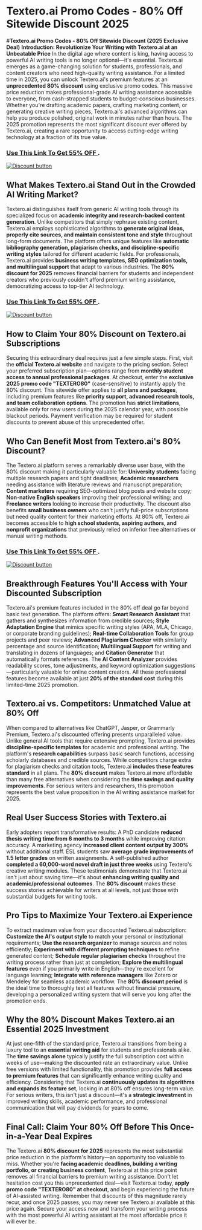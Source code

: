 # Textero.ai Promo Codes - 80% Off Sitewide Discount 2025
#**Textero.ai Promo Codes - 80% Off Sitewide Discount (2025 Exclusive Deal)**
**Introduction: Revolutionize Your Writing with Textero.ai at an Unbeatable Price**
In the digital age where content is king, having access to powerful AI writing tools is no longer optional—it's essential. Textero.ai emerges as a game-changing solution for students, professionals, and content creators who need high-quality writing assistance. For a limited time in 2025, you can unlock Textero.ai's premium features at an **unprecedented 80% discount** using exclusive promo codes. This massive price reduction makes professional-grade AI writing assistance accessible to everyone, from cash-strapped students to budget-conscious businesses. Whether you're drafting academic papers, crafting marketing content, or generating creative writing pieces, Textero.ai's advanced algorithms can help you produce polished, original work in minutes rather than hours. The 2025 promotion represents the most significant discount ever offered by Textero.ai, creating a rare opportunity to access cutting-edge writing technology at a fraction of its true value.  

### [Use This Link To Get 55% OFF ](https://textero.io/?ref=abdul).


[![Discount button](https://github.com/user-attachments/assets/e5cb2122-5258-4331-bbff-048ba1ae5555)](https://textero.io/?ref=abdul)

## **What Makes Textero.ai Stand Out in the Crowded AI Writing Market?**
Textero.ai distinguishes itself from generic AI writing tools through its specialized focus on **academic integrity and research-backed content generation**. Unlike competitors that simply rephrase existing content, Textero.ai employs sophisticated algorithms to **generate original ideas, properly cite sources, and maintain consistent tone and style** throughout long-form documents. The platform offers unique features like **automatic bibliography generation, plagiarism checks, and discipline-specific writing styles** tailored for different academic fields. For professionals, Textero.ai provides **business writing templates, SEO optimization tools, and multilingual support** that adapt to various industries. The **80% discount for 2025** removes financial barriers for students and independent creators who previously couldn't afford premium writing assistance, democratizing access to top-tier AI technology.



### [Use This Link To Get 55% OFF ](https://textero.io/?ref=abdul).


[![Discount button](https://github.com/user-attachments/assets/e5cb2122-5258-4331-bbff-048ba1ae5555)](https://textero.io/?ref=abdul)
## **How to Claim Your 80% Discount on Textero.ai Subscriptions**
Securing this extraordinary deal requires just a few simple steps. First, visit the **official Textero.ai website** and navigate to the pricing section. Select your preferred subscription plan—options range from **monthly student access to annual professional packages**. At checkout, enter the **exclusive 2025 promo code "TEXTERO80"** (case-sensitive) to instantly apply the 80% discount. This sitewide offer applies to **all plans and packages**, including premium features like **priority support, advanced research tools, and team collaboration options**. The promotion has **strict limitations**, available only for new users during the 2025 calendar year, with possible blackout periods. Payment verification may be required for student discounts to prevent abuse of this unprecedented offer.

## **Who Can Benefit Most from Textero.ai's 80% Discount?**
The Textero.ai platform serves a remarkably diverse user base, with the 80% discount making it particularly valuable for: **University students** facing multiple research papers and tight deadlines; **Academic researchers** needing assistance with literature reviews and manuscript preparation; **Content marketers** requiring SEO-optimized blog posts and website copy; **Non-native English speakers** improving their professional writing; and **Freelance writers** looking to increase their productivity. The discount also benefits **small business owners** who can't justify full-price subscriptions but need quality content for their marketing efforts. At 80% off, Textero.ai becomes accessible to **high school students, aspiring authors, and nonprofit organizations** that previously relied on inferior free alternatives or manual writing methods.



### [Use This Link To Get 55% OFF ](https://textero.io/?ref=abdul).


[![Discount button](https://github.com/user-attachments/assets/e5cb2122-5258-4331-bbff-048ba1ae5555)](https://textero.io/?ref=abdul)
## **Breakthrough Features You'll Access with Your Discounted Subscription**
Textero.ai's premium features included in the 80% off deal go far beyond basic text generation. The platform offers: **Smart Research Assistant** that gathers and synthesizes information from credible sources; **Style Adaptation Engine** that mimics specific writing styles (APA, MLA, Chicago, or corporate branding guidelines); **Real-time Collaboration Tools** for group projects and peer reviews; **Advanced Plagiarism Checker** with similarity percentage and source identification; **Multilingual Support** for writing and translating in dozens of languages; and **Citation Generator** that automatically formats references. The **AI Content Analyzer** provides readability scores, tone adjustments, and keyword optimization suggestions—particularly valuable for online content creators. All these professional features become available at just **20% of the standard cost** during this limited-time 2025 promotion.

## **Textero.ai vs. Competitors: Unmatched Value at 80% Off**
When compared to alternatives like ChatGPT, Jasper, or Grammarly Premium, Textero.ai's discounted offering presents unparalleled value. Unlike general AI tools that require extensive prompting, Textero.ai provides **discipline-specific templates** for academic and professional writing. The platform's **research capabilities** surpass basic search functions, accessing scholarly databases and credible sources. While competitors charge extra for plagiarism checks and citation tools, Textero.ai **includes these features standard** in all plans. The **80% discount** makes Textero.ai more affordable than many free alternatives when considering the **time savings and quality improvements**. For serious writers and researchers, this promotion represents the best value proposition in the AI writing assistance market for 2025.

## **Real User Success Stories with Textero.ai**
Early adopters report transformative results: A PhD candidate **reduced thesis writing time from 6 months to 3 months** while improving citation accuracy. A marketing agency **increased client content output by 300%** without additional staff. ESL students saw **average grade improvements of 1.5 letter grades** on written assignments. A self-published author **completed a 60,000-word novel draft in just three weeks** using Textero's creative writing modules. These testimonials demonstrate that Textero.ai isn't just about saving time—it's about **enhancing writing quality and academic/professional outcomes**. The **80% discount** makes these success stories achievable for writers at all levels, not just those with substantial budgets for writing tools.

## **Pro Tips to Maximize Your Textero.ai Experience**
To extract maximum value from your discounted Textero.ai subscription: **Customize the AI's output style** to match your personal or institutional requirements; **Use the research organizer** to manage sources and notes efficiently; **Experiment with different prompting techniques** to refine generated content; **Schedule regular plagiarism checks** throughout the writing process rather than just at completion; **Explore the multilingual features** even if you primarily write in English—they're excellent for language learning; **Integrate with reference managers** like Zotero or Mendeley for seamless academic workflow. The **80% discount period** is the ideal time to thoroughly test all features without financial pressure, developing a personalized writing system that will serve you long after the promotion ends.

## **Why the 80% Discount Makes Textero.ai an Essential 2025 Investment**
At just one-fifth of the standard price, Textero.ai transitions from being a luxury tool to an **essential writing aid** for students and professionals alike. The **time savings alone** typically justify the full subscription cost within weeks of use—making the discounted rate an extraordinary value. Unlike free versions with limited functionality, this promotion provides **full access to premium features** that can significantly enhance writing quality and efficiency. Considering that Textero.ai **continuously updates its algorithms and expands its feature set**, locking in at 80% off ensures long-term value. For serious writers, this isn't just a discount—it's a **strategic investment** in improved writing skills, academic performance, and professional communication that will pay dividends for years to come.

## **Final Call: Claim Your 80% Off Before This Once-in-a-Year Deal Expires**
The Textero.ai **80% discount for 2025** represents the most substantial price reduction in the platform's history—an opportunity too valuable to miss. Whether you're **facing academic deadlines, building a writing portfolio, or creating business content**, Textero.ai at this price point removes all financial barriers to premium writing assistance. Don't let hesitation cost you this unprecedented deal—visit Textero.ai today, **apply promo code "TEXTERO80" at checkout**, and begin experiencing the future of AI-assisted writing. Remember that discounts of this magnitude rarely recur, and once 2025 passes, you may never see Textero.ai available at this price again. Secure your access now and transform your writing process with the most powerful AI writing assistant at the most affordable price it will ever be.
